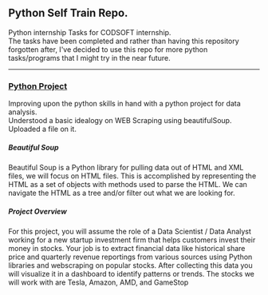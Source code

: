 ## Python Self Train Repo.  
Python internship Tasks for CODSOFT internship.  
The tasks have been completed and rather than having this repository forgotten after, I've decided to use this repo for more python tasks/programs that I might try in the near future.    

<hr>  


### [Python Project](https://www.coursera.org/learn/python-project-for-data-science/home/welcome)
Improving upon the python skills in hand with a python project for data analysis.  
Understood a basic idealogy on WEB Scraping using beautifulSoup.  
Uploaded a file on it.

##### Beautiful Soup  
Beautiful Soup is a Python library for pulling data out of HTML and XML files, we will focus on HTML files. This is accomplished by representing the HTML as a set of objects with methods used to parse the HTML. We can navigate the HTML as a tree and/or filter out what we are looking for.  

##### Project Overview
For this project, you will assume the role of a Data Scientist / Data Analyst working for a new startup investment firm that helps customers invest their money in stocks. Your job is to extract financial data like historical share price and quarterly revenue reportings from various sources using Python libraries and webscraping on popular stocks. After collecting this data you will visualize it in a dashboard to identify patterns or trends. The stocks we will work with are Tesla, Amazon, AMD, and GameStop

